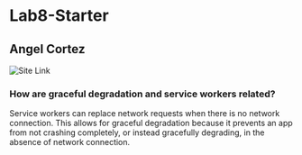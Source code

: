 # Lab8-Starter
Angel Cortez 
---
![Site Link](https://velyio.github.io/Lab8_Starter/)

### How are graceful degradation and service workers related?
Service workers can replace network requests when there is no network connection. This allows for graceful degradation because it prevents an app from not crashing completely, or instead gracefully degrading, in the absence of network connection.
